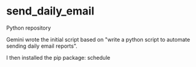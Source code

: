 # send_daily_email
Python repository

Gemini wrote the initial script based on "write a python script to automate sending daily email reports".

I then installed the pip package: schedule
